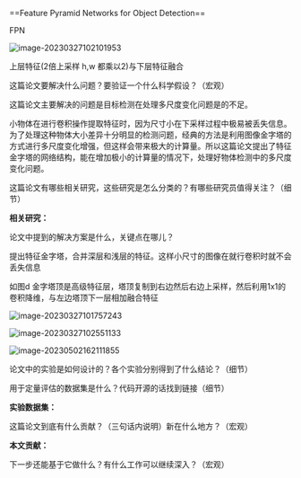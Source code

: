 ==Feature Pyramid Networks for Object Detection==



FPN







![image-20230327102101953](https://zhangwenkang666.oss-cn-beijing.aliyuncs.com/image-20230327102101953.png)

上层特征(2倍上采样 h,w 都乘以2)与下层特征融合









这篇论文要解决什么问题？要验证一个什么科学假设？（宏观）



 这篇论文主要解决的问题是目标检测在处理多尺度变化问题是的不足。

小物体在进行卷积操作提取特征时，因为尺寸小在下采样过程中极易被丢失信息。为了处理这种物体大小差异十分明显的检测问题，经典的方法是利用图像金字塔的方式进行多尺度变化增强，但这样会带来极大的计算量。所以这篇论文提出了特征金字塔的网络结构，能在增加极小的计算量的情况下，处理好物体检测中的多尺度变化问题。







这篇论文有哪些相关研究，这些研究是怎么分类的？有哪些研究员值得关注？（细节）

**相关研究：**

 



论文中提到的解决方案是什么，关键点在哪儿？

 

提出特征金字塔，合并深层和浅层的特征。这样小尺寸的图像在就行卷积时就不会丢失信息



如图d  金字塔顶是高级特征层，塔顶复制到右边然后右边上采样，然后利用1x1的卷积降维，与左边塔顶下一层相加融合特征



![image-20230327101757243](https://zhangwenkang666.oss-cn-beijing.aliyuncs.com/image-20230327101757243.png)





 ![image-20230327102551133](https://zhangwenkang666.oss-cn-beijing.aliyuncs.com/image-20230327102551133.png)





![image-20230502162111855](https://zhangwenkang666.oss-cn-beijing.aliyuncs.com/image-20230502162111855.png)







论文中的实验是如何设计的？各个实验分别得到了什么结论？（细节）

 

用于定量评估的数据集是什么？代码开源的话找到链接（细节）

**实验数据集：**

 

这篇论文到底有什么贡献？（三句话内说明）新在什么地方？（宏观）

**本文贡献：**

 

下一步还能基于它做什么？有什么工作可以继续深入？（宏观）